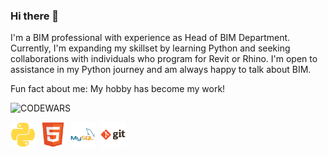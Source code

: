 ### Hi there 👋

I'm a BIM professional with experience as Head of BIM Department. 
Currently, I'm expanding my skillset by learning Python and seeking collaborations with individuals who program for Revit or Rhino. 
I'm open to assistance in my Python journey and am always happy to talk about BIM. 

Fun fact about me: My hobby has become my work!
             
<div>  
  <img src="https://www.codewars.com/users/eleron96/badges/small" title="CODEWARS" alt="CODEWARS"/>&nbsp;
  
  <img src="https://github.com/devicons/devicon/blob/master/icons/python/python-plain.svg" title="PYTHON" alt="PYTHON" width="40" height="40"/>&nbsp;
  <img src="https://github.com/devicons/devicon/blob/master/icons/html5/html5-original.svg" title="HTML5" alt="HTML" width="40" height="40"/>&nbsp;
  <img src="https://github.com/devicons/devicon/blob/master/icons/mysql/mysql-original-wordmark.svg" title="MySQL"  alt="MySQL" width="40" height="40"/>&nbsp;
  <img src="https://github.com/devicons/devicon/blob/master/icons/git/git-original-wordmark.svg" title="Git" alt="Git" width="40" height="40"/>&nbsp;
</div>



